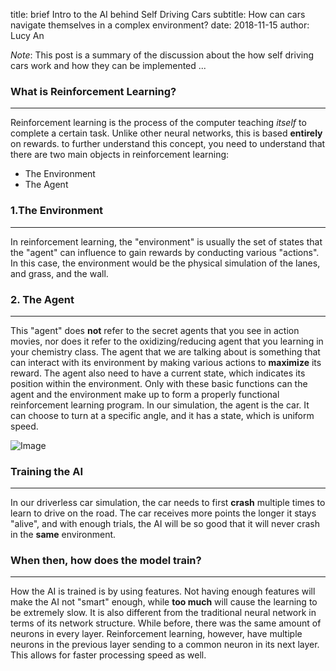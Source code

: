 title: brief Intro to the AI behind Self Driving Cars
subtitle: How can cars navigate themselves in a complex environment?
date: 2018-11-15
author: Lucy An

_Note_: This post is a summary of the discussion about the
how self driving cars work and how they can be implemented ... 

### What is Reinforcement Learning?
----
Reinforcement learning is the process of the computer teaching _itself_ to complete a certain task.
Unlike other neural networks, this is based **entirely** on rewards.
to further understand this concept, you need to understand that there are two main objects in reinforcement learning:

* The Environment
* The Agent


### 1.The Environment
----

In reinforcement learning, the "environment" is usually the set of states that the "agent" can influence to gain rewards by conducting various "actions". In this case, the environment would be the physical simulation of the lanes, and grass, and the wall.

### 2. The Agent
----

This "agent" does **not** refer to the secret agents that you see in action movies, nor does it refer to the oxidizing/reducing agent that you learning in your chemistry class. The agent that we are talking about is something that can interact with its environment by making various actions to **maximize** its reward. The agent also need to have a current state, which indicates its position within the environment. Only with these basic functions can the agent and the environment make up to form a properly functional reinforcement learning program. In our simulation, the agent is the car. It can choose to turn at a specific angle, and it has a state, which is uniform speed.

![Image](https://www.kdnuggets.com/images/reinforcement-learning-fig1-700.jpg)

### Training the AI
----

In our driverless car simulation, the car needs to first **crash** multiple times to learn to drive on the road. The car receives more points the longer it stays "alive", and with enough trials, the AI will be so good that it will never crash in the **same** environment.

### When then, how does the model train?
----
How the AI is trained is by using features. Not having enough features will make the AI not "smart" enough, while **too much** will cause the learning to be extremely slow. It is also different from the traditional neural network in terms of its network structure. While before, there was the same amount of neurons in every layer. Reinforcement learning, however, have multiple neurons in the previous layer sending to a common neuron in its next layer. This allows for faster processing speed as well.
